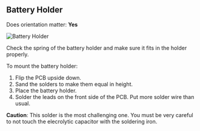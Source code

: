## Battery Holder

Does orientation matter: **Yes**

![Battery Holder](https://github.com/tinusaur/guides/blob/master/docs/images/Battery%20holder.jpg)

Check the spring of the battery holder and make sure it fits in the holder properly.

To mount the battery holder:

1. Flip the PCB upside down.
2. Sand the solders to make them equal in hеight.
3. Place the battery holder.
4. Solder the leads on the front side of the PCB. Put more solder wire than usual.


**Caution**: This solder is the most challenging one. You must be very careful to not touch the elecrolytic capacitor with the soldering iron.
